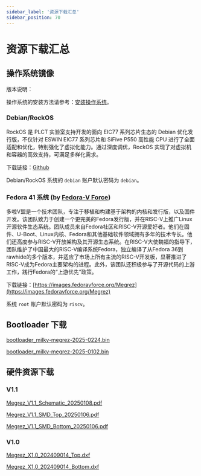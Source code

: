 ```yaml
---
sidebar_label: '资源下载汇总'
sidebar_position: 70
---
```


# 资源下载汇总

## 操作系统镜像

版本说明：

操作系统的安装方法请参考：[安装操作系统](https://milkv.io/zh/docs/megrez/getting-started/boot)。

### Debian/RockOS

RockOS 是 PLCT 实验室支持开发的面向 EIC77 系列芯片生态的 Debian 优化发行版，不仅针对 ESWIN EIC77 系列芯片和 SiFive P550 高性能 CPU 进行了全面适配和优化，特别强化了虚拟化能力。通过深度调优，RockOS 实现了对虚拟机和容器的高效支持，可满足多样化需求。

下载链接：[Github](https://github.com/milkv-megrez/megrez-build/releases/)

Debian/RockOS 系统的 `debian` 账户默认密码为 `debian`。

### Fedora 41 系统 (by [Fedora-V Force](https://github.com/fedora-riscv))

多啦V盟是一个技术团队，专注于移植和构建基于架构的内核和发行版，以及固件开发。该团队致力于创建一个更完美的Fedora发行版，并在RISC-V上推广Linux开源软件生态系统。团队成员来自Fedora社区和RISC-V开源爱好者。他们在固件、U-Boot、Linux内核、Fedora和其他基础软件领域拥有多年的技术专长。他们还高度参与RISC-V开放架构及其开源生态系统。在RISC-V大使魏福的指导下，团队维护了中国最大的RISC-V编译系统Fedora，独立编译了从Fedora 36到rawhide的多个版本，并适应了市场上所有主流的RISC-V开发板，显著推进了RISC-V成为Fedora主要架构的进程。此外，该团队还积极参与了开源代码的上游工作，践行Fedora的“上游优先”政策。

下载链接：[https://images.fedoravforce.org/Megrez](https://images.fedoravforce.org/Megrez)

系统 `root` 账户默认密码为 `riscv`。

## Bootloader 下载

[bootloader_milkv-megrez-2025-0224.bin](https://github.com/milkv-megrez/megrez-build/releases/tag/2025-0219)

[bootloader_milkv-megrez-2025-0102.bin](https://github.com/milkv-megrez/megrez-build/releases/tag/2025-0117)

## 硬件资源下载

### V1.1

[Megrez_V1.1_Schematic_20250108.pdf](https://github.com/milkv-megrez/megrez-files/blob/main/hardware/v1.1/Megrez_V1.1_Schematic_20250108.pdf?raw=true)

[Megrez_V1.1_SMD_Top_20250106.pdf](https://github.com/milkv-megrez/megrez-files/blob/main/hardware/v1.1/Megrez_V1.1_SMD_Top_20250106.pdf?raw=true)

[Megrez_V1.1_SMD_Bottom_20250106.pdf](https://github.com/milkv-megrez/megrez-files/blob/main/hardware/v1.1/Megrez_V1.1_SMD_Bottom_20250106.pdf?raw=true)

### V1.0

[Megrez_X1.0_202409014_Top.dxf](https://github.com/milkv-megrez/megrez-files/blob/main/hardware/2d/Megrez_X1.0_202409014_Top.dxf?raw=true)

[Megrez_X1.0_202409014_Bottom.dxf](https://github.com/milkv-megrez/megrez-files/blob/main/hardware/2d/Megrez_X1.0_202409014_Bottom.dxf?raw=true)
